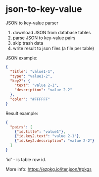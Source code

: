 # json-to-key-value
JSON to key-value parser

1. download JSON from database tables
2. parse JSON to key-value pairs
3. skip trash data
4. write result to json files (a file per table)

JSON example:

```json
{
  "title": "value1-1",
  "type": "value1-2",
  "key2": {
    "text": "value 2-1",
    "description": "value 2-2"
  },
  "color": "#FFFFFF"
}
```

Result example:

```json
{
  "pairs": [
    {"id.title": "value1"},
    {"id.key2.text": "value 2-1"},
    {"id.key2.description": "value 2-2"}
  ]
}
```

'id' - is table row id.

More info: https://ezpkg.io/iter.json/#pkgs